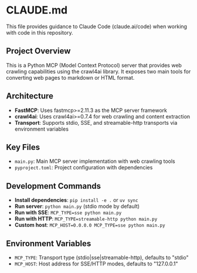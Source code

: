 # CLAUDE.md

This file provides guidance to Claude Code (claude.ai/code) when working with code in this repository.

## Project Overview
This is a Python MCP (Model Context Protocol) server that provides web crawling capabilities using the crawl4ai library. It exposes two main tools for converting web pages to markdown or HTML format.

## Architecture
- **FastMCP**: Uses fastmcp>=2.11.3 as the MCP server framework
- **crawl4ai**: Uses crawl4ai>=0.7.4 for web crawling and content extraction
- **Transport**: Supports stdio, SSE, and streamable-http transports via environment variables

## Key Files
- `main.py`: Main MCP server implementation with web crawling tools
- `pyproject.toml`: Project configuration with dependencies

## Development Commands
- **Install dependencies**: `pip install -e .` or `uv sync`
- **Run server**: `python main.py` (stdio mode by default)
- **Run with SSE**: `MCP_TYPE=sse python main.py`
- **Run with HTTP**: `MCP_TYPE=streamable-http python main.py`
- **Custom host**: `MCP_HOST=0.0.0.0 MCP_TYPE=sse python main.py`

## Environment Variables
- `MCP_TYPE`: Transport type (stdio|sse|streamable-http), defaults to "stdio"
- `MCP_HOST`: Host address for SSE/HTTP modes, defaults to "127.0.0.1"